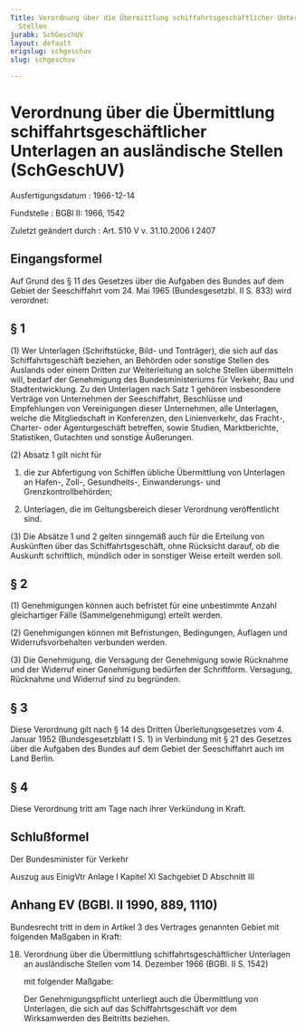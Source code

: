 ```yaml
---
Title: Verordnung über die Übermittlung schiffahrtsgeschäftlicher Unterlagen an ausländische
  Stellen
jurabk: SchGeschUV
layout: default
origslug: schgeschuv
slug: schgeschuv

---
```


# Verordnung über die Übermittlung schiffahrtsgeschäftlicher Unterlagen an ausländische Stellen (SchGeschUV)

Ausfertigungsdatum
:   1966-12-14

Fundstelle
:   BGBl II: 1966, 1542

Zuletzt geändert durch
:   Art. 510 V v. 31.10.2006 I 2407


## Eingangsformel

Auf Grund des § 11 des Gesetzes über die Aufgaben des Bundes auf dem
Gebiet der Seeschiffahrt vom 24. Mai 1965 (Bundesgesetzbl. II S. 833)
wird verordnet:


## § 1

(1) Wer Unterlagen (Schriftstücke, Bild- und Tonträger), die sich auf
das Schiffahrtsgeschäft beziehen, an Behörden oder sonstige Stellen
des Auslands oder einem Dritten zur Weiterleitung an solche Stellen
übermitteln will, bedarf der Genehmigung des Bundesministeriums für
Verkehr, Bau und Stadtentwicklung. Zu den Unterlagen nach Satz 1
gehören insbesondere Verträge von Unternehmen der Seeschiffahrt,
Beschlüsse und Empfehlungen von Vereinigungen dieser Unternehmen, alle
Unterlagen, welche die Mitgliedschaft in Konferenzen, den
Linienverkehr, das Fracht-, Charter- oder Agenturgeschäft betreffen,
sowie Studien, Marktberichte, Statistiken, Gutachten und sonstige
Äußerungen.

(2) Absatz 1 gilt nicht für

1.  die zur Abfertigung von Schiffen übliche Übermittlung von Unterlagen
    an Hafen-, Zoll-, Gesundheits-, Einwanderungs- und
    Grenzkontrollbehörden;


2.  Unterlagen, die im Geltungsbereich dieser Verordnung veröffentlicht
    sind.




(3) Die Absätze 1 und 2 gelten sinngemäß auch für die Erteilung von
Auskünften über das Schiffahrtsgeschäft, ohne Rücksicht darauf, ob die
Auskunft schriftlich, mündlich oder in sonstiger Weise erteilt werden
soll.


## § 2

(1) Genehmigungen können auch befristet für eine unbestimmte Anzahl
gleichartiger Fälle (Sammelgenehmigung) erteilt werden.

(2) Genehmigungen können mit Befristungen, Bedingungen, Auflagen und
Widerrufsvorbehalten verbunden werden.

(3) Die Genehmigung, die Versagung der Genehmigung sowie Rücknahme und
der Widerruf einer Genehmigung bedürfen der Schriftform. Versagung,
Rücknahme und Widerruf sind zu begründen.


## § 3

Diese Verordnung gilt nach § 14 des Dritten Überleitungsgesetzes vom
4\. Januar 1952 (Bundesgesetzblatt I S. 1) in Verbindung mit § 21 des
Gesetzes über die Aufgaben des Bundes auf dem Gebiet der Seeschiffahrt
auch im Land Berlin.


## § 4

Diese Verordnung tritt am Tage nach ihrer Verkündung in Kraft.


## Schlußformel

Der Bundesminister für Verkehr

Auszug aus EinigVtr Anlage I Kapitel XI Sachgebiet D Abschnitt III

## Anhang EV (BGBl. II 1990, 889, 1110)

Bundesrecht tritt in dem in Artikel 3 des Vertrages genannten Gebiet
mit folgenden Maßgaben in Kraft:

18. Verordnung über die Übermittlung schiffahrtsgeschäftlicher Unterlagen
    an ausländische Stellen vom 14. Dezember 1966 (BGBl. II S. 1542)

    mit folgender Maßgabe:

    Der Genehmigungspflicht unterliegt auch die Übermittlung von
    Unterlagen, die sich auf das Schiffahrtsgeschäft vor dem Wirksamwerden
    des Beitritts beziehen.




